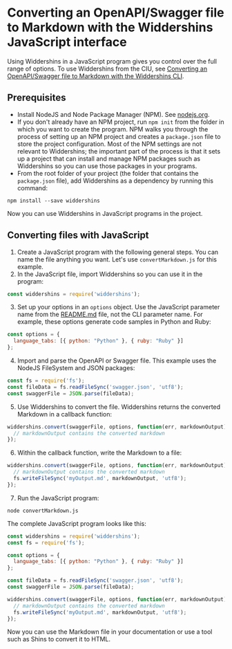 # Converting an OpenAPI/Swagger file to Markdown with the Widdershins JavaScript interface

Using Widdershins in a JavaScript program gives you control over the full range of options.
To use Widdershins from the CIU, see [Converting an OpenAPI/Swagger file to Markdown with the Widdershins CLI](ConvertingFilesBasicCLI.md).

## Prerequisites

- Install NodeJS and Node Package Manager (NPM).
See [nodejs.org](https://nodejs.org/).
- If you don't already have an NPM project, run `npm init` from the folder in which you want to create the program.
NPM walks you through the process of setting up an NPM project and creates a `package.json` file to store the project configuration.
Most of the NPM settings are not relevant to Widdershins; the important part of the process is that it sets up a project that can install and manage NPM packages such as Widdershins so you can use those packages in your programs.
- From the root folder of your project (the folder that contains the `package.json` file), add Widdershins as a dependency by running this command:
```shell
npm install --save widdershins
```

Now you can use Widdershins in JavaScript programs in the project.

## Converting files with JavaScript

1. Create a JavaScript program with the following general steps.
You can name the file anything you want. Let's use `convertMarkdown.js` for this example.
2. In the JavaScript file, import Widdershins so you can use it in the program:
```javascript
const widdershins = require('widdershins');
```
3. Set up your options in an `options` object.
Use the JavaScript parameter name from the [README.md](https://github.com/Mermade/widdershins#options) file, not the CLI parameter name.
For example, these options generate code samples in Python and Ruby:
```javascript
const options = {
  language_tabs: [{ python: "Python" }, { ruby: "Ruby" }]
};
```
4. Import and parse the OpenAPI or Swagger file.
This example uses the NodeJS FileSystem and JSON packages:
```javascript
const fs = require('fs');
const fileData = fs.readFileSync('swagger.json', 'utf8');
const swaggerFile = JSON.parse(fileData);
```
5. Use Widdershins to convert the file.
Widdershins returns the converted Markdown in a callback function:
```javascript
widdershins.convert(swaggerFile, options, function(err, markdownOutput) {
  // markdownOutput contains the converted markdown
});
```
6. Within the callback function, write the Markdown to a file:
```javascript
widdershins.convert(swaggerFile, options, function(err, markdownOutput) {
  // markdownOutput contains the converted markdown
  fs.writeFileSync('myOutput.md', markdownOutput, 'utf8');
});
```
7. Run the JavaScript program:
```shell
node convertMarkdown.js
```

The complete JavaScript program looks like this:

```javascript
const widdershins = require('widdershins');
const fs = require('fs');

const options = {
  language_tabs: [{ python: "Python" }, { ruby: "Ruby" }]
};

const fileData = fs.readFileSync('swagger.json', 'utf8');
const swaggerFile = JSON.parse(fileData);

widdershins.convert(swaggerFile, options, function(err, markdownOutput) {
  // markdownOutput contains the converted markdown
  fs.writeFileSync('myOutput.md', markdownOutput, 'utf8');
});
```

Now you can use the Markdown file in your documentation or use a tool such as Shins to convert it to HTML.
